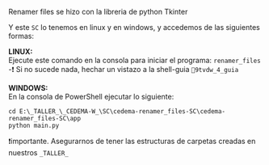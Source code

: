 Renamer files se hizo con la libreria de python Tkinter

Y este `SC` lo tenemos en linux y en windows, y accedemos de las siguientes formas:

**LINUX:**<br>
Ejecute este comando en la consola para iniciar el programa: `renamer_files`<br>
-❗ Si no sucede nada, hechar un vistazo a la shell-guia `🧾9tvdw_4_guia`

**WINDOWS:**<br>
En la consola de PowerShell ejecutar lo siguiente:

~~~
cd E:\_TALLER_\_CEDEMA-W_\SC\cedema-renamer_files-SC\cedema-renamer_files-SC\app
python main.py
~~~

❗importante. Asegurarnos de tener las estructuras de carpetas creadas en nuestros `_TALLER_`